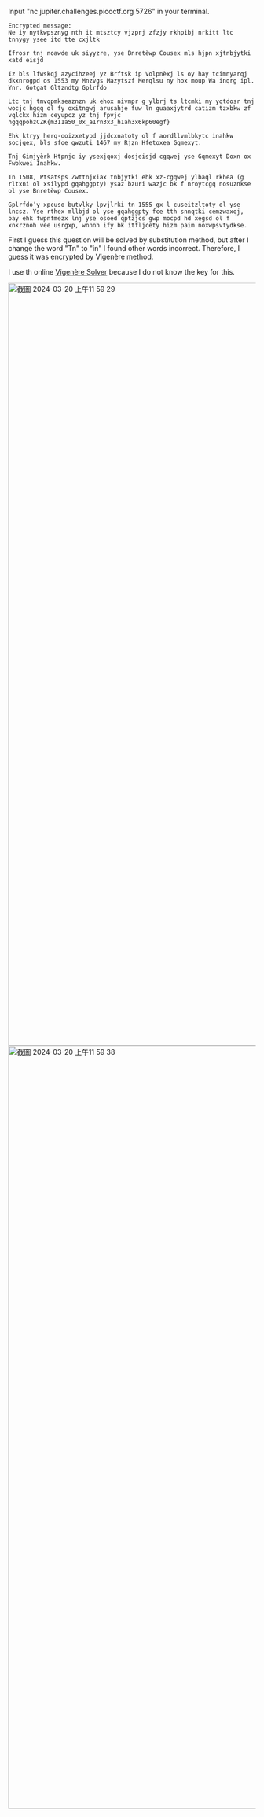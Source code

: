 Input "nc jupiter.challenges.picoctf.org 5726" in your terminal.
```
Encrypted message:
Ne iy nytkwpsznyg nth it mtsztcy vjzprj zfzjy rkhpibj nrkitt ltc tnnygy ysee itd tte cxjltk

Ifrosr tnj noawde uk siyyzre, yse Bnretèwp Cousex mls hjpn xjtnbjytki xatd eisjd

Iz bls lfwskqj azycihzeej yz Brftsk ip Volpnèxj ls oy hay tcimnyarqj dkxnrogpd os 1553 my Mnzvgs Mazytszf Merqlsu ny hox moup Wa inqrg ipl. Ynr. Gotgat Gltzndtg Gplrfdo

Ltc tnj tmvqpmkseaznzn uk ehox nivmpr g ylbrj ts ltcmki my yqtdosr tnj wocjc hgqq ol fy oxitngwj arusahje fuw ln guaaxjytrd catizm tzxbkw zf vqlckx hizm ceyupcz yz tnj fpvjc hgqqpohzCZK{m311a50_0x_a1rn3x3_h1ah3x6kp60egf}

Ehk ktryy herq-ooizxetypd jjdcxnatoty ol f aordllvmlbkytc inahkw socjgex, bls sfoe gwzuti 1467 my Rjzn Hfetoxea Gqmexyt.

Tnj Gimjyèrk Htpnjc iy ysexjqoxj dosjeisjd cgqwej yse Gqmexyt Doxn ox Fwbkwei Inahkw.

Tn 1508, Ptsatsps Zwttnjxiax tnbjytki ehk xz-cgqwej ylbaql rkhea (g rltxni ol xsilypd gqahggpty) ysaz bzuri wazjc bk f nroytcgq nosuznkse ol yse Bnretèwp Cousex.

Gplrfdo’y xpcuso butvlky lpvjlrki tn 1555 gx l cuseitzltoty ol yse lncsz. Yse rthex mllbjd ol yse gqahggpty fce tth snnqtki cemzwaxqj, bay ehk fwpnfmezx lnj yse osoed qptzjcs gwp mocpd hd xegsd ol f xnkrznoh vee usrgxp, wnnnh ify bk itfljcety hizm paim noxwpsvtydkse.
```

First I guess this question will be solved by substitution method, but after I change the word "Tn" to "in" I found other words incorrect. Therefore, I guess it was encrypted by Vigenère method.

I use th online [Vigenère Solver](https://www.guballa.de/vigenere-solver) because I do not know the key for this.

<img width="1552" alt="截圖 2024-03-20 上午11 59 29" src="https://github.com/ki225/picoCTF/assets/123147937/65ec993c-cf60-4daa-aa92-3e840f909818">

<img width="1552" alt="截圖 2024-03-20 上午11 59 38" src="https://github.com/ki225/picoCTF/assets/123147937/742a41ad-73b6-4ac1-954d-1aad5533b4b7">
